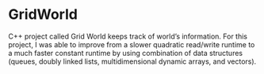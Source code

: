 # GridWorld


C++ project called Grid World keeps track of world’s information. For this project, I was able to improve from a slower quadratic read/write runtime to a much faster constant runtime by using combination of data structures (queues, doubly linked lists, multidimensional dynamic arrays, and vectors).
